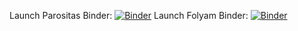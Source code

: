 Launch Parositas Binder: [![Binder](https://mybinder.org/badge_logo.svg)](https://mybinder.org/v2/gh/bencsf/visualization_of_algs/master?filepath=parositas.ipynb)
Launch Folyam Binder: [![Binder](https://mybinder.org/badge_logo.svg)](https://mybinder.org/v2/gh/bencsf/visualization_of_algs/master?filepath=folyam.ipynb)
